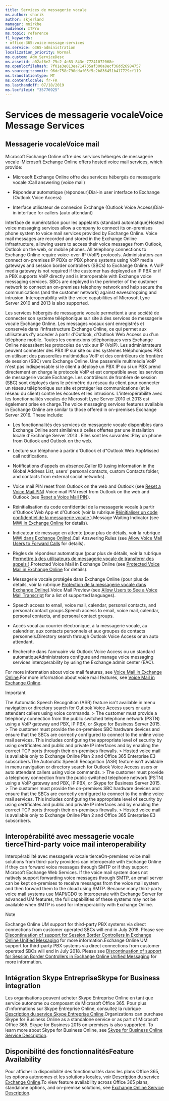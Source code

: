 ```yaml
---
title: Services de messagerie vocale
ms.author: sharik
author: skjerland
manager: mnirkhe
audience: ITPro
ms.topic: reference
f1_keywords:
- office-365-voice-message-services
ms.service: o365-administration
localization_priority: Normal
ms.custom: Adm_ServiceDesc
ms.assetid: a02af6e2-75c2-4e83-843e-77241072068e
ms.openlocfilehash: 7f01e3e013ea714735af300a8ecf36dd26984757
ms.sourcegitcommit: 96dc758c790ddaf05f5c2b836451b417729cf119
ms.translationtype: MT
ms.contentlocale: fr-FR
ms.lasthandoff: 07/18/2019
ms.locfileid: "35776925"
---
```

# <a name="voice-message-services"></a><span data-ttu-id="f1d3f-102">Services de messagerie vocale</span><span class="sxs-lookup"><span data-stu-id="f1d3f-102">Voice Message Services</span></span>

## <a name="voice-mail"></a><span data-ttu-id="f1d3f-103">Messagerie vocale</span><span class="sxs-lookup"><span data-stu-id="f1d3f-103">Voice mail</span></span>

<span data-ttu-id="f1d3f-104">Microsoft Exchange Online offre des services hébergés de messagerie vocale :</span><span class="sxs-lookup"><span data-stu-id="f1d3f-104">Microsoft Exchange Online offers hosted voice mail services, which provide:</span></span>
  
- <span data-ttu-id="f1d3f-105">Microsoft Exchange Online offre des services hébergés de messagerie vocale :</span><span class="sxs-lookup"><span data-stu-id="f1d3f-105">Call answering (voice mail)</span></span>
    
- <span data-ttu-id="f1d3f-106">Répondeur automatique (répondeur)</span><span class="sxs-lookup"><span data-stu-id="f1d3f-106">Dial-in user interface to Exchange (Outlook Voice Access)</span></span>
    
- <span data-ttu-id="f1d3f-107">Interface utilisateur de connexion Exchange (Outlook Voice Access)</span><span class="sxs-lookup"><span data-stu-id="f1d3f-107">Dial-in interface for callers (auto attendant)</span></span>
    
<span data-ttu-id="f1d3f-p101">Interface de numérotation pour les appelants (standard automatique)</span><span class="sxs-lookup"><span data-stu-id="f1d3f-p101">Hosted voice messaging services allow a company to connect its on-premises phone system to voice mail services provided by Exchange Online. Voice mail messages are recorded and stored in the Exchange Online infrastructure, allowing users to access their voice messages from Outlook, Outlook on the web, or mobile phones. All telephony connections to Exchange Online require voice-over-IP (VoIP) protocols. Administrators can connect on-premises IP PBXs or PBX phone systems using VoIP media gateways and session border controllers (SBCs) to Exchange Online. A VoIP media gateway is not required if the customer has deployed an IP PBX or if a PBX supports VoIP directly and is interoperable with Exchange voice messaging services. SBCs are deployed in the perimeter of the customer network to connect an on-premises telephony network and help secure the communications (and the customer network) against eavesdropping and intrusion. Interoperability with the voice capabilities of Microsoft Lync Server 2010 and 2013 is also supported.</span></span>
  
<span data-ttu-id="f1d3f-p102">Les services hébergés de messagerie vocale permettent à une société de connecter son système téléphonique sur site à des services de messagerie vocale Exchange Online. Les messages vocaux sont enregistrés et conservés dans l'infrastructure Exchange Online, ce qui permet aux utilisateurs d'y accéder à partir d'Outlook, d'Outlook Web Access ou d'un téléphone mobile. Toutes les connexions téléphoniques vers Exchange Online nécessitent les protocoles de voix sur IP (VoIP). Les administrateurs peuvent connecter des PBX IP sur site ou des systèmes téléphoniques PBX en utilisant des passerelles multimédias VoIP et des contrôleurs de frontière de session (SBC) vers Exchange Online. Une passerelle multimédia VoIP n'est pas indispensable si le client a déployé un PBX IP ou si un PBX prend directement en charge le protocole VoIP et est compatible avec les services de messagerie vocale Exchange. Les contrôleurs de frontière de session (SBC) sont déployés dans le périmètre du réseau du client pour connecter un réseau téléphonique sur site et protéger les communications (et le réseau du client) contre les écoutes et les intrusions. L'interopérabilité avec les fonctionnalités vocales de Microsoft Lync Server 2010 et 2013 est également prise en charge.</span><span class="sxs-lookup"><span data-stu-id="f1d3f-p102">The voice messaging services features available in Exchange Online are similar to those offered in on-premises Exchange Server 2016. These include:</span></span>
  
- <span data-ttu-id="f1d3f-117">Les fonctionnalités des services de messagerie vocale disponibles dans Exchange Online sont similaires à celles offertes par une installation locale d'Exchange Server 2013 . Elles sont les suivantes :</span><span class="sxs-lookup"><span data-stu-id="f1d3f-117">Play on phone from Outlook and Outlook on the web.</span></span>
    
- <span data-ttu-id="f1d3f-118">Lecture sur téléphone à partir d'Outlook et d"Outlook Web App</span><span class="sxs-lookup"><span data-stu-id="f1d3f-118">Missed call notifications.</span></span>
    
- <span data-ttu-id="f1d3f-119">Notifications d'appels en absence.</span><span class="sxs-lookup"><span data-stu-id="f1d3f-119">Caller ID (using information in the Global Address List, users' personal contacts, custom Contacts folder, and contacts from external social networks).</span></span>
    
- <span data-ttu-id="f1d3f-120">Voice mail PIN reset from Outlook on the web and Outlook (see [Reset a Voice Mail PIN](https://go.microsoft.com/fwlink/p/?LinkId=286328)).</span><span class="sxs-lookup"><span data-stu-id="f1d3f-120">Voice mail PIN reset from Outlook on the web and Outlook (see [Reset a Voice Mail PIN](https://go.microsoft.com/fwlink/p/?LinkId=286328)).</span></span>
    
- <span data-ttu-id="f1d3f-121">Réinitialisation du code confidentiel de la messagerie vocale à partir d'Outlook Web App et d'Outlook (voir la rubrique [Réinitialiser un code confidentiel de la messagerie vocale ](https://go.microsoft.com/fwlink/p/?LinkId=271794)).</span><span class="sxs-lookup"><span data-stu-id="f1d3f-121">Message Waiting Indicator (see [MWI in Exchange Online](https://go.microsoft.com/fwlink/p/?LinkId=271794) for details).</span></span> 
    
- <span data-ttu-id="f1d3f-122">Indicateur de message en attente (pour plus de détails, voir la rubrique [MWI dans Exchange Online](https://go.microsoft.com/fwlink/p/?LinkId=271795)).</span><span class="sxs-lookup"><span data-stu-id="f1d3f-122">Call Answering Rules (see [Allow Voice Mail Users to Forward Calls](https://go.microsoft.com/fwlink/p/?LinkId=271795) for details).</span></span> 
    
- <span data-ttu-id="f1d3f-123">Règles de répondeur automatique (pour plus de détails, voir la rubrique [Permettre à des utilisateurs de messagerie vocale de transférer des appels ](https://go.microsoft.com/fwlink/p/?LinkId=271796)).</span><span class="sxs-lookup"><span data-stu-id="f1d3f-123">Protected Voice Mail in Exchange Online (see [Protected Voice Mail in Exchange Online](https://go.microsoft.com/fwlink/p/?LinkId=271796) for details).</span></span> 
    
- <span data-ttu-id="f1d3f-124">Messagerie vocale protégée dans Exchange Online (pour plus de détails, voir la rubrique [Protection de la messagerie vocale dans Exchange Online](https://go.microsoft.com/fwlink/p/?LinkId=271797)).</span><span class="sxs-lookup"><span data-stu-id="f1d3f-124">Voice Mail Preview (see [Allow Users to See a Voice Mail Transcript](https://go.microsoft.com/fwlink/p/?LinkId=271797) for a list of supported languages).</span></span> 
    
- <span data-ttu-id="f1d3f-125">Speech access to email, voice mail, calendar, personal contacts, and personal contact groups.</span><span class="sxs-lookup"><span data-stu-id="f1d3f-125">Speech access to email, voice mail, calendar, personal contacts, and personal contact groups.</span></span>
    
- <span data-ttu-id="f1d3f-126">Accès vocal au courrier électronique, à la messagerie vocale, au calendrier, aux contacts personnels et aux groupes de contacts personnels.</span><span class="sxs-lookup"><span data-stu-id="f1d3f-126">Directory search through Outlook Voice Access or an auto attendant.</span></span>
    
- <span data-ttu-id="f1d3f-127">Recherche dans l'annuaire via Outlook Voice Access ou un standard automatique</span><span class="sxs-lookup"><span data-stu-id="f1d3f-127">Administrators configure and manage voice messaging services interoperability by using the Exchange admin center (EAC).</span></span>
    
<span data-ttu-id="f1d3f-128">For more information about voice mail features, see [Voice Mail in Exchange Online](https://go.microsoft.com/fwlink/p/?LinkId=271798).</span><span class="sxs-lookup"><span data-stu-id="f1d3f-128">For more information about voice mail features, see [Voice Mail in Exchange Online](https://go.microsoft.com/fwlink/p/?LinkId=271798).</span></span>
  
> [!IMPORTANT]
> <span data-ttu-id="f1d3f-p103">The Automatic Speech Recognition (ASR) feature isn't available in menu navigation or directory search for Outlook Voice Access users or auto attendant callers using voice commands. > The customer must provide a telephony connection from the public switched telephone network (PSTN) using a VoIP gateway and PBX, IP PBX, or Skype for Business Server 2015. > The customer must provide the on-premises SBC hardware devices and ensure that the SBCs are correctly configured to connect to the online voice mail services. This includes configuring the appropriate level of security by using certificates and public and private IP interfaces and by enabling the correct TCP ports through their on-premises firewalls. > Hosted voice mail is available only to Exchange Online Plan 2 and Office 365 Enterprise E3 subscribers.</span><span class="sxs-lookup"><span data-stu-id="f1d3f-p103">The Automatic Speech Recognition (ASR) feature isn't available in menu navigation or directory search for Outlook Voice Access users or auto attendant callers using voice commands. > The customer must provide a telephony connection from the public switched telephone network (PSTN) using a VoIP gateway and PBX, IP PBX, or Skype for Business Server 2015. > The customer must provide the on-premises SBC hardware devices and ensure that the SBCs are correctly configured to connect to the online voice mail services. This includes configuring the appropriate level of security by using certificates and public and private IP interfaces and by enabling the correct TCP ports through their on-premises firewalls. > Hosted voice mail is available only to Exchange Online Plan 2 and Office 365 Enterprise E3 subscribers.</span></span> 
  
## <a name="third-party-voice-mail-interoperability"></a><span data-ttu-id="f1d3f-134">Interopérabilité avec messagerie vocale tierce</span><span class="sxs-lookup"><span data-stu-id="f1d3f-134">Third-party voice mail interoperability</span></span>

<span data-ttu-id="f1d3f-p104">Interopérabilité avec messagerie vocale tierce</span><span class="sxs-lookup"><span data-stu-id="f1d3f-p104">On-premises voice mail solutions from third-party providers can interoperate with Exchange Online if they can forward voice messages through SMTP or if they support Microsoft Exchange Web Services. If the voice mail system does not natively support forwarding voice messages through SMTP, an email server can be kept on-premises to receive messages from the voice mail system and then forward them to the cloud using SMTP. Because many third-party voice mail systems use MAPI/CDO to interoperate with Exchange Server for advanced UM features, the full capabilities of these systems may not be available when SMTP is used for interoperability with Exchange Online.</span></span>
  
> [!NOTE]
> <span data-ttu-id="f1d3f-p105">Exchange Online UM support for third-party PBX systems via direct connections from customer operated SBCs will end in July 2018. Please see [Discontinuation of support for Session Border Controllers in Exchange Online Unified Messaging](https://blogs.technet.microsoft.com/exchange/2017/07/18/discontinuation-of-support-for-session-border-controllers-in-exchange-online-unified-messaging/) for more information.</span><span class="sxs-lookup"><span data-stu-id="f1d3f-p105">Exchange Online UM support for third-party PBX systems via direct connections from customer operated SBCs will end in July 2018. Please see [Discontinuation of support for Session Border Controllers in Exchange Online Unified Messaging](https://blogs.technet.microsoft.com/exchange/2017/07/18/discontinuation-of-support-for-session-border-controllers-in-exchange-online-unified-messaging/) for more information.</span></span> 
  
## <a name="skype-for-business-integration"></a><span data-ttu-id="f1d3f-140">Intégration Skype Entreprise</span><span class="sxs-lookup"><span data-stu-id="f1d3f-140">Skype for Business integration</span></span>

<span data-ttu-id="f1d3f-p106">Les organisations peuvent acheter Skype Entreprise Online en tant que service autonome ou composant de Microsoft Office 365. Pour plus d'informations sur Skype Entreprise Online, consultez la rubrique [Description du service Skype Entreprise Online](../skype-for-business-online-service-description/skype-for-business-online-service-description.md).</span><span class="sxs-lookup"><span data-stu-id="f1d3f-p106">Organizations can purchase Skype for Business Online as a standalone service or as part of Microsoft Office 365. Skype for Business 2015 on-premises is also supported. To learn more about Skype for Business Online, see [Skype for Business Online Service Description](../skype-for-business-online-service-description/skype-for-business-online-service-description.md).</span></span>
  
## <a name="feature-availability"></a><span data-ttu-id="f1d3f-144">Disponibilité des fonctionnalités</span><span class="sxs-lookup"><span data-stu-id="f1d3f-144">Feature Availability</span></span>

<span data-ttu-id="f1d3f-145">Pour afficher la disponibilité des fonctionnalités dans les plans Office 365, les options autonomes et les solutions locales, voir [Description du service Exchange Online](exchange-online-service-description.md).</span><span class="sxs-lookup"><span data-stu-id="f1d3f-145">To view feature availability across Office 365 plans, standalone options, and on-premise solutions, see [Exchange Online Service Description](exchange-online-service-description.md).</span></span>
  

